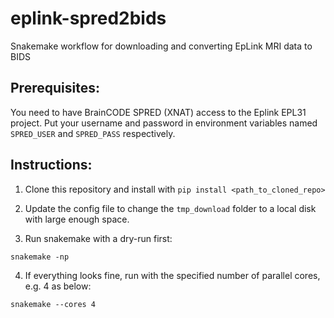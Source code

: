 # eplink-spred2bids
Snakemake workflow for downloading and converting EpLink MRI data to BIDS

## Prerequisites:

You need to have BrainCODE SPRED (XNAT) access to the Eplink EPL31 project. 
Put your username and password in environment variables named `SPRED_USER` and `SPRED_PASS` respectively.

## Instructions:

1. Clone this repository and install with `pip install <path_to_cloned_repo>`

2. Update the config file to change the `tmp_download` folder to a local disk with large enough space. 

3. Run snakemake with a dry-run first:
```
snakemake -np
```

4. If everything looks fine, run with the specified number of parallel cores, e.g. 4 as below:
```
snakemake --cores 4
```

 


